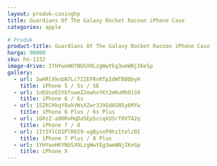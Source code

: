 ```yaml
---
layout: produk-casinghp
title: Guardians Of The Galaxy Rocket Racoon iPhone Case
categories: apple

# Produk
product-title: Guardians Of The Galaxy Rocket Racoon iPhone Case
harga: 90000
sku: hn-1232
image-drive: 1YHYwoHKYNUSX9LzgWwYEg3weWNjIKeSp
gallery:
  - url: 1wHRlXknbN7Lc7ZZEFRnRTpIdWTB8QbyH
    title: iPhone 5 / 5s / SE
  - url: 1nEUsoESYGfuweZJewhvYKt2mKuMh01S9
    title: iPhone 6 / 6s
  - url: 15ZKCHkqY8akVWsXZwr3J9GdASN5y6MYw
    title: iPhone 6 Plus / 6s Plus
  - url: 1GRzZ-a9ORvHqDa5Ep5ccqkUSrf0VTA2q
    title: iPhone 7 / 8
  - url: 1It5YlCO1PlR6I9-ugBysnP0hz1telz0I
    title: iPhone 7 Plus / 8 Plus
  - url: 1YHYwoHKYNUSX9LzgWwYEg3weWNjIKeSp
    title: iPhone X
---
```

